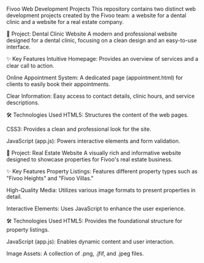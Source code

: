 Fivoo Web Development Projects
This repository contains two distinct web development projects created by the Fivoo team: a website for a dental clinic and a website for a real estate company.

🦷 Project: Dental Clinic Website
A modern and professional website designed for a dental clinic, focusing on a clean design and an easy-to-use interface.

✨ Key Features
Intuitive Homepage: Provides an overview of services and a clear call to action.

Online Appointment System: A dedicated page (appointment.html) for clients to easily book their appointments.

Clear Information: Easy access to contact details, clinic hours, and service descriptions.

🛠️ Technologies Used
HTML5: Structures the content of the web pages.

CSS3: Provides a clean and professional look for the site.

JavaScript (app.js): Powers interactive elements and form validation.

🏡 Project: Real Estate Website
A visually rich and informative website designed to showcase properties for Fivoo's real estate business.

✨ Key Features
Property Listings: Features different property types such as "Fivoo Heights" and "Fivoo Villas."

High-Quality Media: Utilizes various image formats to present properties in detail.

Interactive Elements: Uses JavaScript to enhance the user experience.

🛠️ Technologies Used
HTML5: Provides the foundational structure for property listings.

JavaScript (app.js): Enables dynamic content and user interaction.

Image Assets: A collection of .png, .jfif, and .jpeg files.

